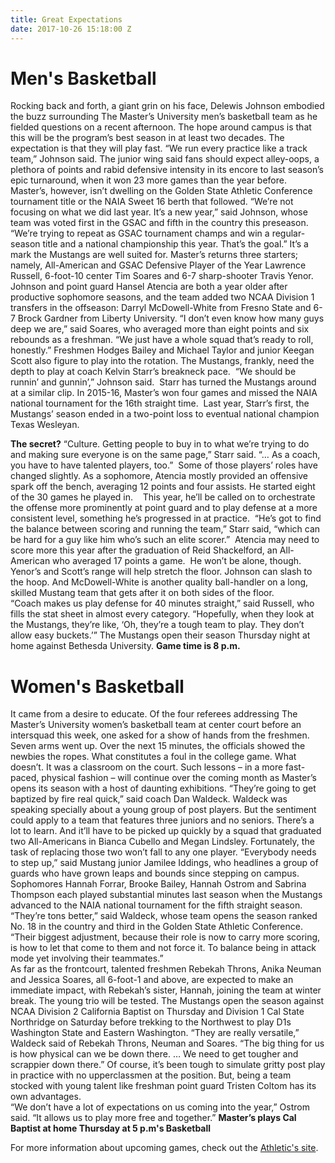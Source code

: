 ```yaml
---
title: Great Expectations
date: 2017-10-26 15:18:00 Z
---
```


# Men's Basketball

Rocking back and forth, a giant grin on his face, Delewis Johnson embodied the buzz surrounding The Master’s University men’s basketball team as he fielded questions on a recent afternoon.
The hope around campus is that this will be the program’s best season in at least two decades.
The expectation is that they will play fast.
“We run every practice like a track team,” Johnson said.
The junior wing said fans should expect alley-oops, a plethora of points and rabid defensive intensity in its encore to last season’s epic turnaround, when it won 23 more games than the year before.
Master’s, however, isn’t dwelling on the Golden State Athletic Conference tournament title or the NAIA Sweet 16 berth that followed.
“We’re not focusing on what we did last year. It’s a new year,” said Johnson, whose team was voted first in the GSAC and fifth in the country this preseason. “We’re trying to repeat as GSAC tournament champs and win a regular-season title and a national championship this year. That’s the goal.”
It’s a mark the Mustangs are well suited for. Master’s returns three starters; namely, All-American and GSAC Defensive Player of the Year Lawrence Russell, 6-foot-10 center Tim Soares and 6-7 sharp-shooter Travis Yenor. 
Johnson and point guard Hansel Atencia are both a year older after productive sophomore seasons, and the team added two NCAA Division 1 transfers in the offseason: Darryl McDowell-White from Fresno State and 6-7 Brock Gardner from Liberty University.
“I don’t even know how many guys deep we are,” said Soares, who averaged more than eight points and six rebounds as a freshman. “We just have a whole squad that’s ready to roll, honestly.”
Freshmen Hodges Bailey and Michael Taylor and junior Keegan Scott also figure to play into the rotation. The Mustangs, frankly, need the depth to play at coach Kelvin Starr’s breakneck pace. 
“We should be runnin’ and gunnin’,” Johnson said. 
Starr has turned the Mustangs around at a similar clip. In 2015-16, Master’s won four games and missed the NAIA national tournament for the 16th straight time. 
Last year, Starr’s first, the Mustangs’ season ended in a two-point loss to eventual national champion Texas Wesleyan.

**The secret?**
“Culture. Getting people to buy in to what we’re trying to do and making sure everyone is on the same page,” Starr said. “… As a coach, you have to have talented players, too.” 
Some of those players’ roles have changed slightly. As a sophomore, Atencia mostly provided an offensive spark off the bench, averaging 12 points and four assists. He started eight of the 30 games he played in.   
This year, he’ll be called on to orchestrate the offense more prominently at point guard and to play defense at a more consistent level, something he’s progressed in at practice. 
“He’s got to find the balance between scoring and running the team,” Starr said, “which can be hard for a guy like him who’s such an elite scorer.” 
Atencia may need to score more this year after the graduation of Reid Shackelford, an All-American who averaged 17 points a game. 
He won’t be alone, though. 
Yenor’s and Scott’s range will help stretch the floor. Johnson can slash to the hoop. And McDowell-White is another quality ball-handler on a long, skilled Mustang team that gets after it on both sides of the floor.\
“Coach makes us play defense for 40 minutes straight,” said Russell, who fills the stat sheet in almost every category. “Hopefully, when they look at the Mustangs, they’re like, ‘Oh, they’re a tough team to play. They don’t allow easy buckets.’”
The Mustangs open their season Thursday night at home against Bethesda University.
**Game time is 8 p.m.**

# Women's Basketball

It came from a desire to educate.
Of the four referees addressing The Master’s University women’s basketball team at center court before an intersquad this week, one asked for a show of hands from the freshmen.
Seven arms went up.
Over the next 15 minutes, the officials showed the newbies the ropes. What constitutes a foul in the college game. What doesn’t. It was a classroom on the court.
Such lessons – in a more fast-paced, physical fashion – will continue over the coming month as Master’s opens its season with a host of daunting exhibitions.
“They’re going to get baptized by fire real quick,” said coach Dan Waldeck.
Waldeck was speaking specially about a young group of post players. But the sentiment could apply to a team that features three juniors and no seniors.
There’s a lot to learn. And it’ll have to be picked up quickly by a squad that graduated two All-Americans in Bianca Cubello and Megan Lindsley.
Fortunately, the task of replacing those two won’t fall to any one player.
“Everybody needs to step up,” said Mustang junior Jamilee Iddings, who headlines a group of guards who have grown leaps and bounds since stepping on campus.
Sophomores Hannah Forrar, Brooke Bailey, Hannah Ostrom and Sabrina Thompson each played substantial minutes last season when the Mustangs advanced to the NAIA national tournament for the fifth straight season.
“They’re tons better,” said Waldeck, whose team opens the season ranked No. 18 in the country and third in the Golden State Athletic Conference. “Their biggest adjustment, because their role is now to carry more scoring, is how to let that come to them and not force it. To balance being in attack mode yet involving their teammates.”  \
As far as the frontcourt, talented freshmen Rebekah Throns, Anika Neuman and Jessica Soares, all 6-foot-1 and above, are expected to make an immediate impact, with Rebekah’s sister, Hannah, joining the team at winter break.
The young trio will be tested.
The Mustangs open the season against NCAA Division 2 California Baptist on Thursday and Division 1 Cal State Northridge on Saturday before trekking to the Northwest to play D1s Washington State and Eastern Washington.
“They are really versatile,” Waldeck said of Rebekah Throns, Neuman and Soares. “The big thing for us is how physical can we be down there. … We need to get tougher and scrappier down there.”
Of course, it’s been tough to simulate gritty post play in practice with no upperclassmen at the position. But, being a team stocked with young talent like freshman point guard Tristen Coltom has its own advantages.   
 “We don’t have a lot of expectations on us coming into the year,” Ostrom said. “It allows us to play more free and together.”
**Master’s plays Cal Baptist at home Thursday at 5 p.m's Basketball**


For more information about upcoming games, check out the [Athletic's site](www.masters.edu/athletics). 